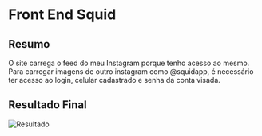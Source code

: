 # Front End Squid

## Resumo
O site carrega o feed do meu Instagram porque tenho acesso ao mesmo. Para carregar imagens de outro instagram como @squidapp, é necessário ter acesso ao login, celular cadastrado e senha da conta visada.

## Resultado Final
![Resultado](https://jesse-leite-softwares.onrender.com "Resultado")
